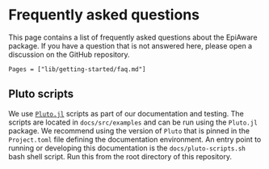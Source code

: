 # Frequently asked questions

This page contains a list of frequently asked questions about the EpiAware package. If you have a question that is not answered here, please open a discussion on the GitHub repository.

```@contents
Pages = ["lib/getting-started/faq.md"]
```

## Pluto scripts

We use [`Pluto.jl`](https://plutojl.org/) scripts as part of our documentation and testing. The scripts are located in `docs/src/examples` and can be run using the `Pluto.jl` package. We recommend using the version of `Pluto` that is pinned in the `Project.toml` file defining the documentation environment. An entry point to running or developing this documentation is the `docs/pluto-scripts.sh` bash shell script. Run this from the root directory of this repository.
